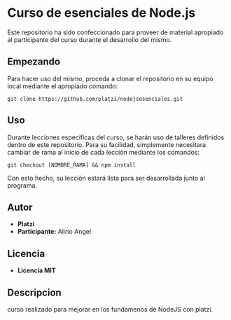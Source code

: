 # Curso de esenciales de Node.js

Este repositorio ha sido confeccionado para proveer de material apropiado al participante del curso durante el desarrollo del mismo.

## Empezando

Para hacer uso del mismo, proceda a clonar el repositorio en su equipo local mediante el apropiado comando:

```
git clone https://github.com/platzi/nodejsesenciales.git
```

## Uso

Durante lecciones específicas del curso, se harán uso de talleres definidos dentro de este repositorio. Para su facilidad, simplemente necesitara cambiar de rama al inicio de cada lección mediante los comandos:

```
git checkout [NOMBRE_RAMA] && npm install
```

Con esto hecho, su lección estará lista para ser desarrollada junto al programa.

## Autor

* **Platzi**
* **Participante:** Alirio Angel

## Licencia

* **Licencia MIT**

## Descripcion

curso realizado para mejorar en los fundamenos de NodeJS con platzi.
